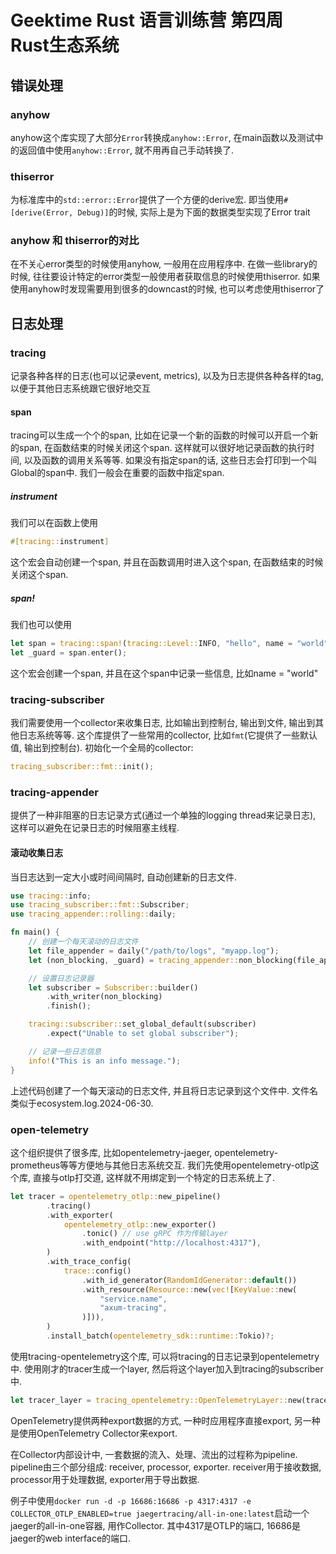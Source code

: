 # Geektime Rust 语言训练营 第四周 Rust生态系统

## 错误处理
### anyhow
anyhow这个库实现了大部分`Error`转换成`anyhow::Error`, 在main函数以及测试中的返回值中使用`anyhow::Error`, 就不用再自己手动转换了.

### thiserror
为标准库中的`std::error::Error`提供了一个方便的derive宏. 即当使用`#[derive(Error, Debug)]`的时候, 实际上是为下面的数据类型实现了Error trait

### anyhow 和 thiserror的对比
在不关心error类型的时候使用anyhow, 一般用在应用程序中. 在做一些library的时候, 往往要设计特定的error类型一般使用者获取信息的时候使用thiserror.
如果使用anyhow时发现需要用到很多的downcast的时候, 也可以考虑使用thiserror了

## 日志处理
### tracing
记录各种各样的日志(也可以记录event, metrics), 以及为日志提供各种各样的tag, 以便于其他日志系统跟它很好地交互

#### span
tracing可以生成一个个的span, 比如在记录一个新的函数的时候可以开启一个新的span, 在函数结束的时候关闭这个span. 这样就可以很好地记录函数的执行时间, 以及函数的调用关系等等. 如果没有指定span的话, 这些日志会打印到一个叫Global的span中. 我们一般会在重要的函数中指定span.

##### instrument
我们可以在函数上使用
```rust
#[tracing::instrument]
```
这个宏会自动创建一个span, 并且在函数调用时进入这个span, 在函数结束的时候关闭这个span.

##### span!
我们也可以使用
```rust
let span = tracing::span!(tracing::Level::INFO, "hello", name = "world");
let _guard = span.enter();
```
这个宏会创建一个span, 并且在这个span中记录一些信息, 比如name = "world"

### tracing-subscriber
我们需要使用一个collector来收集日志, 比如输出到控制台, 输出到文件, 输出到其他日志系统等等. 这个库提供了一些常用的collector, 比如`fmt`(它提供了一些默认值, 输出到控制台).
初始化一个全局的collector:
```rust
tracing_subscriber::fmt::init();
```

### tracing-appender
提供了一种非阻塞的日志记录方式(通过一个单独的logging thread来记录日志), 这样可以避免在记录日志的时候阻塞主线程.

#### 滚动收集日志
当日志达到一定大小或时间间隔时, 自动创建新的日志文件.
```rust
use tracing::info;
use tracing_subscriber::fmt::Subscriber;
use tracing_appender::rolling::daily;

fn main() {
    // 创建一个每天滚动的日志文件
    let file_appender = daily("/path/to/logs", "myapp.log");
    let (non_blocking, _guard) = tracing_appender::non_blocking(file_appender);

    // 设置日志记录器
    let subscriber = Subscriber::builder()
        .with_writer(non_blocking)
        .finish();

    tracing::subscriber::set_global_default(subscriber)
        .expect("Unable to set global subscriber");

    // 记录一些日志信息
    info!("This is an info message.");
}
```
上述代码创建了一个每天滚动的日志文件, 并且将日志记录到这个文件中. 文件名类似于ecosystem.log.2024-06-30.

### open-telemetry
这个组织提供了很多库, 比如opentelemetry-jaeger, opentelemetry-prometheus等等方便地与其他日志系统交互.
我们先使用opentelemetry-otlp这个库, 直接与otlp打交道, 这样就不用绑定到一个特定的日志系统上了.
```rust
let tracer = opentelemetry_otlp::new_pipeline()
        .tracing()
        .with_exporter(
            opentelemetry_otlp::new_exporter()
                .tonic() // use gRPC 作为传输layer
                .with_endpoint("http://localhost:4317"),
        )
        .with_trace_config(
            trace::config()
                .with_id_generator(RandomIdGenerator::default())
                .with_resource(Resource::new(vec![KeyValue::new(
                    "service.name",
                    "axum-tracing",
                )])),
        )
        .install_batch(opentelemetry_sdk::runtime::Tokio)?;
```
使用tracing-opentelemetry这个库, 可以将tracing的日志记录到opentelemetry中. 使用刚才的tracer生成一个layer, 然后将这个layer加入到tracing的subscriber中.
```rust
let tracer_layer = tracing_opentelemetry::OpenTelemetryLayer::new(tracer).with_filter(LevelFilter::INFO);
```

OpenTelemetry提供两种export数据的方式, 一种时应用程序直接export, 另一种是使用OpenTelemetry Collector来export.

在Collector内部设计中, 一套数据的流入、处理、流出的过程称为pipeline. pipeline由三个部分组成: receiver, processor, exporter. receiver用于接收数据, processor用于处理数据, exporter用于导出数据.

例子中使用`docker run -d -p 16686:16686 -p 4317:4317 -e COLLECTOR_OTLP_ENABLED=true jaegertracing/all-in-one:latest`启动一个jaeger的all-in-one容器, 用作Collector. 其中4317是OTLP的端口, 16686是jaeger的web interface的端口.
